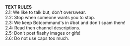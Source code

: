 **TEXT RULES**  
2.1: We like to talk but, don't overswear.  
2.2: Stop when someone wants you to stop.  
2.3: We keep Botcommand's in #bot and don't spam them!  
2.4: Read then channel descriptions.  
2.5: Don't post flashy images or gifs!  
2.6: Do not use caps too much.  
